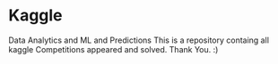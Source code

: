 # Kaggle
Data Analytics and ML and Predictions
This is a repository containg all kaggle Competitions appeared and solved.
Thank You.
:)
